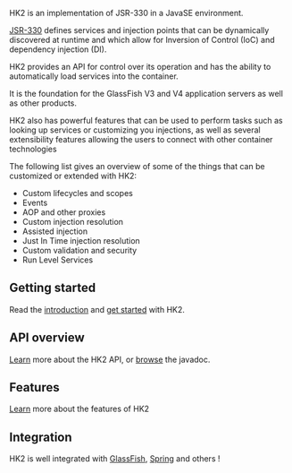 [//]: # " DO NOT ALTER OR REMOVE COPYRIGHT NOTICES OR THIS HEADER. "
[//]: # "  "
[//]: # " Copyright (c) 2013-2017 Oracle and/or its affiliates. All rights reserved. "
[//]: # "  "
[//]: # " The contents of this file are subject to the terms of either the GNU "
[//]: # " General Public License Version 2 only (''GPL'') or the Common Development "
[//]: # " and Distribution License(''CDDL'') (collectively, the ''License'').  You "
[//]: # " may not use this file except in compliance with the License.  You can "
[//]: # " obtain a copy of the License at "
[//]: # " https://oss.oracle.com/licenses/CDDL+GPL-1.1 "
[//]: # " or LICENSE.txt.  See the License for the specific "
[//]: # " language governing permissions and limitations under the License. "
[//]: # "  "
[//]: # " When distributing the software, include this License Header Notice in each "
[//]: # " file and include the License file at LICENSE.txt. "
[//]: # "  "
[//]: # " GPL Classpath Exception: "
[//]: # " Oracle designates this particular file as subject to the ''Classpath'' "
[//]: # " exception as provided by Oracle in the GPL Version 2 section of the License "
[//]: # " file that accompanied this code. "
[//]: # "  "
[//]: # " Modifications: "
[//]: # " If applicable, add the following below the License Header, with the fields "
[//]: # " enclosed by brackets [] replaced by your own identifying information: "
[//]: # " ''Portions Copyright [year] [name of copyright owner]'' "
[//]: # "  "
[//]: # " Contributor(s): "
[//]: # " If you wish your version of this file to be governed by only the CDDL or "
[//]: # " only the GPL Version 2, indicate your decision by adding ''[Contributor] "
[//]: # " elects to include this software in this distribution under the [CDDL or GPL "
[//]: # " Version 2] license.''  If you don't indicate a single choice of license, a "
[//]: # " recipient has the option to distribute your version of this file under "
[//]: # " either the CDDL, the GPL Version 2 or to extend the choice of license to "
[//]: # " its licensees as provided above.  However, if you add GPL Version 2 code "
[//]: # " and therefore, elected the GPL Version 2 license, then the option applies "
[//]: # " only if the new code is made subject to such option by the copyright "
[//]: # " holder. "

HK2 is an implementation of JSR-330 in a JavaSE environment.


[JSR-330](http://jcp.org/aboutJava/communityprocess/final/jsr330/) defines services and injection points that can be dynamically discovered at runtime and which allow for Inversion of Control (IoC) and dependency injection (DI).


HK2 provides an API for control over its operation and has the ability to automatically load services into the container.


It is the foundation for the GlassFish V3 and V4 application servers as well as other products.


HK2 also has powerful features that can be used to perform tasks such as looking up services or customizing you injections, as well as several extensibility features allowing the users to connect with other container technologies


The following list gives an overview of some of the things that can be customized or extended with HK2:
- Custom lifecycles and scopes
- Events
- AOP and other proxies
- Custom injection resolution
- Assisted injection
- Just In Time injection resolution
- Custom validation and security
- Run Level Services


Getting started
----------------

Read the [introduction](introduction.html) and [get started](getting-started.html) with HK2.


API overview
------------

[Learn](api-overview.html) more about the HK2 API, or [browse](apidocs/index.html) the javadoc.


Features
--------

[Learn](extensibility.html) more about the features of HK2


Integration
-----------

HK2 is well integrated with [GlassFish](http://glassfish.org), [Spring](http://www.springsource.org) and others !
